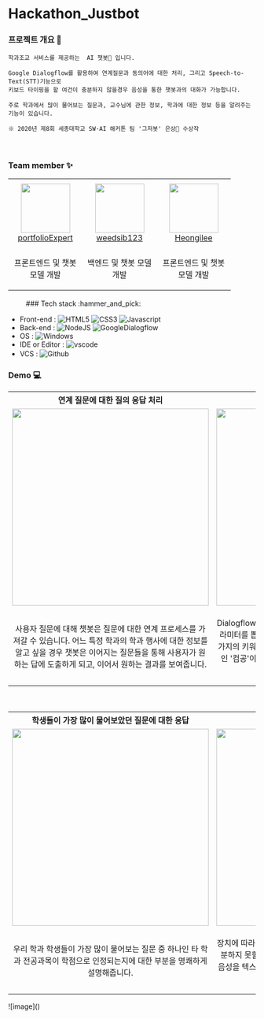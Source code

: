 # Hackathon_Justbot

### 프로젝트 개요 :scroll:
   
```
학과조교 서비스를 제공하는  AI 챗봇🦾 입니다.

Google Dialogflow를 활용하여 연계질문과 동의어에 대한 처리, 그리고 Speech-to-Text(STT)기능으로 
키보드 타이핑을 할 여건이 충분하지 않을경우 음성을 통한 챗봇과의 대화가 가능합니다.

주로 학과에서 많이 물어보는 질문과, 교수님에 관한 정보, 학과에 대한 정보 등을 알려주는 기능이 있습니다.

※ 2020년 제8회 세종대학교 SW·AI 해커톤 팀 '그저봇' 은상🥈 수상작
```
　
　
### Team member :sparkles:
<table>
  <tr height="140px">
    <td align="center" width="135px">
        <a href="https://github.com/portfolioExpert"><img height="100px" width="100px" src="https://avatars.githubusercontent.com/u/52316270?v=4"/></a>
        <br />
        <a href="https://github.com/portfolioExpert">portfolioExpert</a>
    </td>
    <td align="center" width="135px">
        <a href="https://github.com/weedsib123"><img height="100px" width="100px" src="https://avatars.githubusercontent.com/u/43855036?v=4"/></a>
        <br />
        <a href="https://github.com/weedsib123">weedsib123</a>
    </td>
    <td align="center" width="135px">
        <a href="https://github.com/Heongilee"><img height="100px" width="100px" src="https://avatars.githubusercontent.com/u/55871242?v=4"/></a>
        <br />
        <a href="https://github.com/Heongilee">Heongilee</a>
    </td>
  </tr>
  <tr height="50px">
    <td align="center">
      <p>프론트엔드 및 
        챗봇 모델 개발</p>
    </td>
    <td align="center">
      <p>백엔드 및 
        챗봇 모델 개발</p>
    </td>
    <td align="center">
      <p>프론트엔드 및 
        챗봇 모델 개발</p>
    </td>
  </tr>
</table>
　
　
### Tech stack :hammer_and_pick:

- Front-end : ![HTML5](https://img.shields.io/badge/HTML5-%20-%23E34F26?logo=HTML5) ![CSS3](https://img.shields.io/badge/CSS3-%20-%231572B6?logo=css3) ![Javascript](https://img.shields.io/badge/Javascript-%20-%23F7DF1E?logo=javascript)   
- Back-end : ![NodeJS](https://img.shields.io/badge/NodeJS-express%20server-%23339933?logo=Node.js) ![GoogleDialogflow](https://img.shields.io/badge/Google%20Dialogflow-NLP%20engine-%23FF9800?logo=Dialogflow)   
- OS : ![Windows](https://img.shields.io/badge/Windows-10-%230078D6?logo=windows)   
- IDE or Editor : ![vscode](https://img.shields.io/badge/vscode-%20-%23007ACC?logo=Visual%20Studio%20Code)   
- VCS : ![Github](https://img.shields.io/badge/Github-%23181717?logo=GitHub)
　
　
### Demo :computer:
   
<table>
  <th align="center" width="405px">연계 질문에 대한 질의 응답 처리</th>
  <th align="center" width="405px">동의어 처리</th>
  <tr height="318px">
    <td align="center" width="405px">
      <img src="https://user-images.githubusercontent.com/55871242/129652593-0f869377-1225-4885-8cb0-691b2e73c7b2.png" width="400px" />
    </td>
    <td align="center" width="405px">
      <img src="https://user-images.githubusercontent.com/55871242/129662496-ec06937a-c204-4a19-8c1c-d86c3e7a4cad.png" width="400px" />
    </td>
  </tr>
  <tr height="50px">
    <td align="center" width="405px">
      <p>사용자 질문에 대해 챗봇은 질문에 대한 연계 프로세스를 가져갈 수 있습니다. 어느 특정 학과의 학과 행사에 대한 정보를 알고 싶을 경우 챗봇은 이어지는 질문들을 통해 사용자가 원하는 답에 도출하게 되고, 이어서 원하는 결과를 보여줍니다.</p>
    </td>
    <td align="center" width="405px">
      <p>Dialogflow에서 Entity는 사용자 질의에서 키워드 단위로 파라미터를 뽑아내는것을 말합니다. 한 가지 의미에 대해 여러 가지의 키워드들을 학습했기 때문에, 컴퓨터공학과의 줄임말인 '컴공'이라고 질의를 던져도 챗봇은 그에 맞는 응답을 할 수 있습니다.</p>
    </td>
  </tr>
</table>
　
<table>
  <th align="center" width="405px">학생들이 가장 많이 물어보았던 질문에 대한 응답</th>
  <th align="center" width="405px">STT (Speech-To-Text)</th>
  <tr height="318px">
    <td align="center" width="405px">
      <img src="https://user-images.githubusercontent.com/55871242/129662903-cc688e57-0b47-4fad-84d2-9be6ed83b6a0.png" width="400px" />
    </td>
    <td align="center" width="405px">
      <img src="https://via.placeholder.com/400x204" width="400px" />
    </td>
  </tr>
  <tr height="50px">
    <td align="center" width="405px">
      <p>우리 학과 학생들이 가장 많이 물어보는 질문 중 하나인 타 학과 전공과목이 학점으로 인정되는지에 대한 부분을 명쾌하게 설명해줍니다.</p>
    </td>
    <td align="center" width="405px">
      <p>장치에 따라 키보드 자판이나 텍스트로 입력해야할 여건이 충분하지 못할 경우에는 장치에 연결된 마이크를 통해 사람의 음성을 텍스트로 변환하여 메시지창에 입력해주는 기능을 제공합니다.</p>
    </td>
  </tr>
</table>
![image]()
